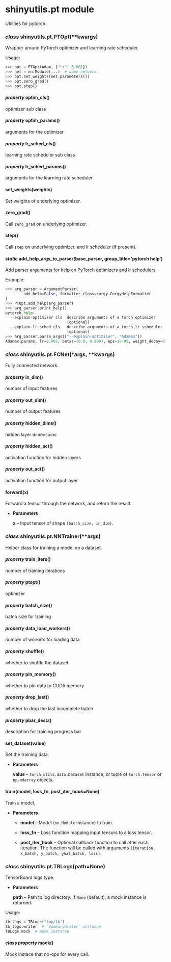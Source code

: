 # shinyutils.pt module

Utilities for pytorch.


### _class_ shinyutils.pt.PTOpt(\*\*kwargs)
Wrapper around PyTorch optimizer and learning rate scheduler.

Usage:

```python
>>> opt = PTOpt(Adam, {"lr": 0.001})
>>> net = nn.Module(...)  # some network
>>> opt.set_weights(net.parameters())
>>> opt.zero_grad()
>>> opt.step()
```


#### _property_ optim_cls()
optimizer sub class


#### _property_ optim_params()
arguments for the optimizer


#### _property_ lr_sched_cls()
learning rate scheduler sub class


#### _property_ lr_sched_params()
arguments for the learning rate scheduler


#### set_weights(weights)
Set weights of underlying optimizer.


#### zero_grad()
Call `zero_grad` on underlying optimizer.


#### step()
Call `step` on underlying optimizer, and lr scheduler (if present).


#### _static_ add_help_args_to_parser(base_parser, group_title='pytorch help')
Add parser arguments for help on PyTorch optimizers and lr schedulers.

Example:

```python
>>> arg_parser = ArgumentParser(
        add_help=False, formatter_class=corgy.CorgyHelpFormatter
)
>>> PTOpt.add_help(arg_parser)
>>> arg_parser.print_help()
pytorch help:
  --explain-optimizer cls  describe arguments of a torch optimizer
                           (optional)
  --explain-lr-sched cls   describe arguments of a torch lr scheduler
                           (optional)
>>> arg_parser.parse_args(["--explain-optimizer", "Adamax"])
Adamax(params, lr=0.002, betas=(0.9, 0.999), eps=1e-08, weight_decay=0)
```


### _class_ shinyutils.pt.FCNet(\*args, \*\*kwargs)
Fully connected network.


#### _property_ in_dim()
number of input features


#### _property_ out_dim()
number of output features


#### _property_ hidden_dims()
hidden layer dimensions


#### _property_ hidden_act()
activation function for hidden layers


#### _property_ out_act()
activation function for output layer


#### forward(x)
Forward a tensor through the network, and return the result.


* **Parameters**

    **x** – Input tensor of shape `(batch_size, in_dim)`.



### _class_ shinyutils.pt.NNTrainer(\*\*args)
Helper class for training a model on a dataset.


#### _property_ train_iters()
number of training iterations


#### _property_ ptopt()
optimizer


#### _property_ batch_size()
batch size for training


#### _property_ data_load_workers()
number of workers for loading data


#### _property_ shuffle()
whether to shuffle the dataset


#### _property_ pin_memory()
whether to pin data to CUDA memory


#### _property_ drop_last()
whether to drop the last incomplete batch


#### _property_ pbar_desc()
description for training progress bar


#### set_dataset(value)
Set the training data.


* **Parameters**

    **value** – `torch.utils.data.Dataset` instance, or tuple of `torch.Tensor` or
    `np.ndarray` objects.



#### train(model, loss_fn, post_iter_hook=None)
Train a model.


* **Parameters**


    * **model** – Model (`nn.Module` instance) to train.


    * **loss_fn** – Loss function mapping input tensors to a loss tensor.


    * **post_iter_hook** – Optional callback function to call after each iteration.
    The function will be called with arguments
    `(iteration, x_batch, y_batch, yhat_batch, loss)`.



### _class_ shinyutils.pt.TBLogs(path=None)
TensorBoard logs type.


* **Parameters**

    **path** – Path to log directory. If `None` (default), a mock instance is
    returned.


Usage:

```python
tb_logs = TBLogs("tmp/tb")
tb_logs.writer  # `SummaryWriter` instance
TBLogs.mock  # mock instance
```


#### _class property_ mock()
Mock instace that no-ops for every call.
